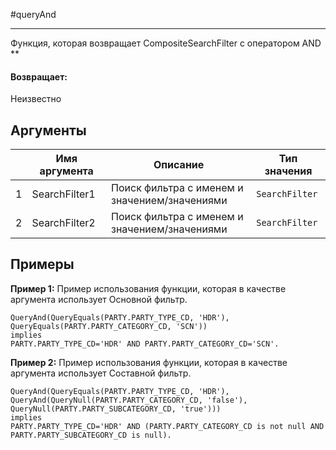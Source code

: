 #queryAnd

---

Функция, которая возвращает CompositeSearchFilter с оператором AND **

#### Возвращает:

Неизвестно

## Аргументы

|  | Имя аргумента | Описание | Тип значения |
| --- | --- | --- | --- |
| 1 | SearchFilter1 | Поиск фильтра с именем и значением/значениями | `SearchFilter` |
| 2 | SearchFilter2 | Поиск фильтра с именем и значением/значениями | `SearchFilter` |

## Примеры

**Пример 1:** Пример использования функции, которая в качестве аргумента использует Основной фильтр.
```
QueryAnd(QueryEquals(PARTY.PARTY_TYPE_CD, 'HDR'), QueryEquals(PARTY.PARTY_CATEGORY_CD, 'SCN'))
implies
PARTY.PARTY_TYPE_CD='HDR' AND PARTY.PARTY_CATEGORY_CD='SCN'.
```

**Пример 2:** Пример использования функции, которая в качестве аргумента использует Составной фильтр.
```
QueryAnd(QueryEquals(PARTY.PARTY_TYPE_CD, 'HDR'), QueryAnd(QueryNull(PARTY.PARTY_CATEGORY_CD, 'false'), QueryNull(PARTY.PARTY_SUBCATEGORY_CD, 'true')))
implies
PARTY.PARTY_TYPE_CD='HDR' AND (PARTY.PARTY_CATEGORY_CD is not null AND PARTY.PARTY_SUBCATEGORY_CD is null).
```

